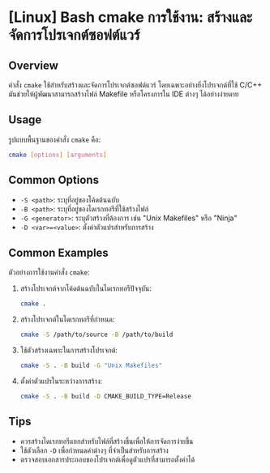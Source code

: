 # [Linux] Bash cmake การใช้งาน: สร้างและจัดการโปรเจกต์ซอฟต์แวร์

## Overview
คำสั่ง `cmake` ใช้สำหรับสร้างและจัดการโปรเจกต์ซอฟต์แวร์ โดยเฉพาะอย่างยิ่งโปรเจกต์ที่ใช้ C/C++ มันช่วยให้ผู้พัฒนาสามารถสร้างไฟล์ Makefile หรือโครงการใน IDE ต่างๆ ได้อย่างง่ายดาย

## Usage
รูปแบบพื้นฐานของคำสั่ง `cmake` คือ:

```bash
cmake [options] [arguments]
```

## Common Options
- `-S <path>`: ระบุที่อยู่ของโค้ดต้นฉบับ
- `-B <path>`: ระบุที่อยู่ของไดเรกทอรีที่ใช้สร้างไฟล์
- `-G <generator>`: ระบุตัวสร้างที่ต้องการ เช่น "Unix Makefiles" หรือ "Ninja"
- `-D <var>=<value>`: ตั้งค่าตัวแปรสำหรับการสร้าง

## Common Examples
ตัวอย่างการใช้งานคำสั่ง `cmake`:

1. สร้างโปรเจกต์จากโค้ดต้นฉบับในไดเรกทอรีปัจจุบัน:
   ```bash
   cmake .
   ```

2. สร้างโปรเจกต์ในไดเรกทอรีที่กำหนด:
   ```bash
   cmake -S /path/to/source -B /path/to/build
   ```

3. ใช้ตัวสร้างเฉพาะในการสร้างโปรเจกต์:
   ```bash
   cmake -S . -B build -G "Unix Makefiles"
   ```

4. ตั้งค่าตัวแปรในระหว่างการสร้าง:
   ```bash
   cmake -S . -B build -D CMAKE_BUILD_TYPE=Release
   ```

## Tips
- ควรสร้างไดเรกทอรีแยกสำหรับไฟล์ที่สร้างขึ้นเพื่อให้การจัดการง่ายขึ้น
- ใช้ตัวเลือก `-D` เพื่อกำหนดค่าต่างๆ ที่จำเป็นสำหรับการสร้าง
- ตรวจสอบเอกสารประกอบของโปรเจกต์เพื่อดูตัวแปรที่สามารถตั้งค่าได้